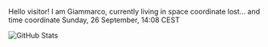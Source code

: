 Hello visitor! I am Giammarco, currently living in space coordinate lost... and time coordinate Sunday, 26 September, 14:08 CEST

![GitHub Stats](https://github-readme-stats.vercel.app/api?username=grcasanova)
